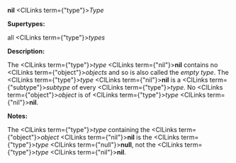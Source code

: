 **nil** <ClLinks  term={"type"}><i>Type</i></ClLinks> 



**Supertypes:** 



all <ClLinks  term={"type"}><i>types</i></ClLinks> 



**Description:** 



The <ClLinks  term={"type"}><i>type</i></ClLinks> <ClLinks  term={"nil"}><b>nil</b></ClLinks> contains no <ClLinks  term={"object"}><i>objects</i></ClLinks> and so is also called the *empty type*. The <ClLinks  term={"type"}><i>type</i></ClLinks> <ClLinks  term={"nil"}><b>nil</b></ClLinks> is a <ClLinks  term={"subtype"}><i>subtype</i></ClLinks> of every <ClLinks  term={"type"}><i>type</i></ClLinks>. No <ClLinks  term={"object"}><i>object</i></ClLinks> is of <ClLinks  term={"type"}><i>type</i></ClLinks> <ClLinks  term={"nil"}><b>nil</b></ClLinks>. 



**Notes:** 



The <ClLinks  term={"type"}><i>type</i></ClLinks> containing the <ClLinks  term={"object"}><i>object</i></ClLinks> <ClLinks  term={"nil"}><b>nil</b></ClLinks> is the <ClLinks  term={"type"}><i>type</i></ClLinks> <ClLinks  term={"null"}><b>null</b></ClLinks>, not the <ClLinks  term={"type"}><i>type</i></ClLinks> <ClLinks  term={"nil"}><b>nil</b></ClLinks>. 



